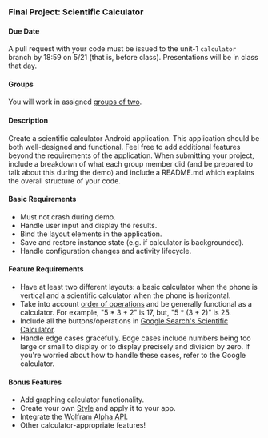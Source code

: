 ### Final Project: Scientific Calculator

#### Due Date
A pull request with your code must be issued to the unit-1 `calculator` branch by 18:59 on 5/21 (that is, before class). Presentations will be in class that day.

#### Groups
You will work in assigned [groups of two](groups.md).

#### Description

Create a scientific calculator Android application. This application should be both well-designed and functional. Feel free to add additional features beyond the requirements of the application. When submitting your project, include a breakdown of what each group member did (and be prepared to talk about this during the demo) and include a README.md which explains the overall structure of your code.

#### Basic Requirements
* Must not crash during demo.
* Handle user input and display the results.
* Bind the layout elements in the application.
* Save and restore instance state (e.g. if calculator is backgrounded).
* Handle configuration changes and activity lifecycle.

#### Feature Requirements
* Have at least two different layouts: a basic calculator when the phone is vertical and a scientific calculator when the phone is horizontal.
* Take into account [order of operations](http://en.wikipedia.org/wiki/Order_of_operations) and be generally functional as a calculator. For example, "5 * 3 + 2" is 17, but, "5 * (3 + 2)" is 25.
* Include all the buttons/operations in [Google Search's Scientific Calculator](https://www.google.com/#q=scientific%20calculator).
* Handle edge cases gracefully. Edge cases include numbers being too large or small to display or to display precisely and division by zero. If you're worried about how to handle these cases, refer to the Google calculator.

#### Bonus Features
* Add graphing calculator functionality.
* Create your own [Style](http://developer.android.com/guide/topics/ui/themes.html) and apply it to your app.
* Integrate the [Wolfram Alpha API](http://products.wolframalpha.com/api/).
* Other calculator-appropriate features!

